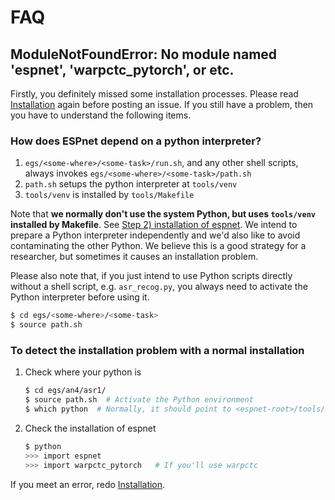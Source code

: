 # FAQ
## ModuleNotFoundError: No module named 'espnet', 'warpctc_pytorch', or etc.

Firstly, you definitely missed some installation processes. Please read [Installation](./installation.md) again before posting an issue. If you still have a problem, then you have to understand the following items.

### How does ESPnet depend on a python interpreter?
1. `egs/<some-where>/<some-task>/run.sh`, and any other shell scripts, always invokes `egs/<some-where>/<some-task>/path.sh`
1. `path.sh` setups the python interpreter at `tools/venv`
1. `tools/venv` is installed by `tools/Makefile`

Note that **we normally don't use the system Python, but uses `tools/venv` installed by Makefile**.
See [Step 2) installation of espnet](installation.md#step-2-installation-of-espnet). We intend to prepare a Python interpreter independently and we'd also like to avoid contaminating the other Python. We believe this is a good strategy for a researcher, but sometimes it causes an installation problem.

Please also note that, if you just intend to use Python scripts directly without a shell script, e.g. `asr_recog.py`, you always need to activate the Python interpreter before using it.

```bash
$ cd egs/<some-where>/<some-task>
$ source path.sh
```

### To detect the installation problem with a normal installation

1. Check where your python is
    ```bash
    $ cd egs/an4/asr1/
    $ source path.sh  # Activate the Python environment
    $ which python  # Normally, it should point to <espnet-root>/tools/venv
    ```
1. Check the installation of espnet
    ```bash
    $ python
    >>> import espnet
    >>> import warpctc_pytorch   # If you'll use warpctc
    ```

If you meet an error, redo [Installation](./installation.md).
